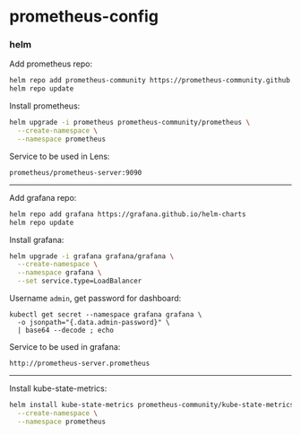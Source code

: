 # prometheus-config

### helm

Add prometheus repo:
```bash
helm repo add prometheus-community https://prometheus-community.github.io/helm-charts
helm repo update
```

Install prometheus:
```bash
helm upgrade -i prometheus prometheus-community/prometheus \
  --create-namespace \
  --namespace prometheus
```

Service to be used in Lens:
```
prometheus/prometheus-server:9090
```

---

Add grafana repo:
```bash
helm repo add grafana https://grafana.github.io/helm-charts
helm repo update
```

Install grafana:
```bash
helm upgrade -i grafana grafana/grafana \
  --create-namespace \
  --namespace grafana \
  --set service.type=LoadBalancer
```

Username `admin`, get password for dashboard:
```
kubectl get secret --namespace grafana grafana \
  -o jsonpath="{.data.admin-password}" \
  | base64 --decode ; echo
```

Service to be used in grafana:
```
http://prometheus-server.prometheus
```

---

Install kube-state-metrics:
```bash
helm install kube-state-metrics prometheus-community/kube-state-metrics \
  --create-namespace \
  --namespace prometheus
```


